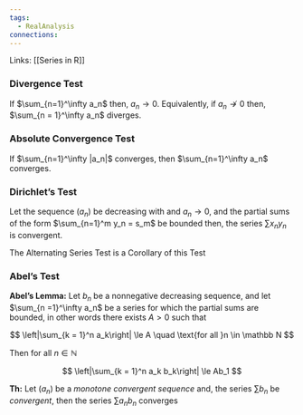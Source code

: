 ```yaml
---
tags:
  - RealAnalysis
connections:
---
```

Links: [[Series in R]]
### Divergence Test

If $\sum_{n=1}^\infty a_n$ then, $a_n \to 0$. Equivalently, if $a_n \not\to 0$ then, $\sum_{n = 1}^\infty a_n$ diverges.

### Absolute Convergence Test

If $\sum_{n=1}^\infty |a_n|$ converges, then $\sum_{n=1}^\infty a_n$ converges.

### Dirichlet’s Test
Let the sequence $(a_n)$ be decreasing with and $a_n \to 0$, and the partial sums of the form $\sum_{n=1}^m y_n = s_m$ be bounded then, the series $\sum x_ny_n$ is convergent.

The Alternating Series Test is a Corollary of this Test

### Abel’s Test
**Abel’s Lemma:**
Let $b_n$ be a nonnegative decreasing sequence, and let $\sum_{n =1}^\infty a_n$ be a series for which the partial sums are bounded, in other words there exists $A>0$ such that

$$ \left|\sum_{k = 1}^n a_k\right| \le A \quad \text{for all }n \in \mathbb N $$

Then for all $n \in \mathbb N$

$$ \left|\sum_{k = 1}^n a_k b_k\right| \le Ab_1 $$

**Th:** Let $(a_n)$ be a _monotone convergent sequence_ and, the series $\sum b_n$ be _convergent_, then the series $\sum a_nb_n$ converges